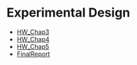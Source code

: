 # Experimental Design

* [HW_Chap3](https://drive.google.com/open?id=1UgFdPPI8lwjT6cGvdGgWUabKwRp5naVq)
* [HW_Chap4](https://drive.google.com/open?id=1JPxmhDu1jQtKNKWHpx9yWEXBzv48cAL0)
* [HW_Chap5](https://drive.google.com/open?id=17riCCkfJff-hHXEIyq6K-Ot_7AaUw62z)
* [FinalReport](https://drive.google.com/open?id=1aRgqwfAx1nVNuRiLnSvCs32XkOX0Xk1P)

